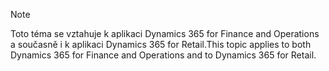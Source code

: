 > [!NOTE]
> <span data-ttu-id="b5e71-101">Toto téma se vztahuje k aplikaci Dynamics 365 for Finance and Operations a současně i k aplikaci Dynamics 365 for Retail.</span><span class="sxs-lookup"><span data-stu-id="b5e71-101">This topic applies to both Dynamics 365 for Finance and Operations and to Dynamics 365 for Retail.</span></span> 